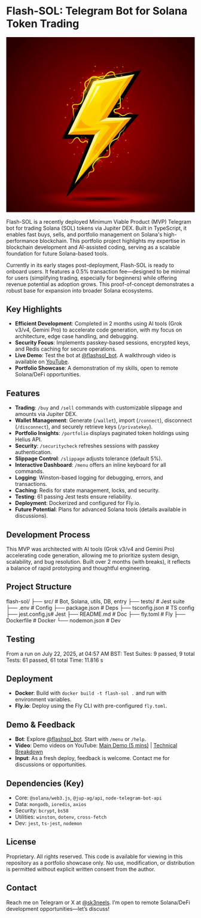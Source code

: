 # Flash-SOL: Telegram Bot for Solana Token Trading

![Flash-SOL Logo](assets/FLASH.jpeg) 

Flash-SOL is a recently deployed Minimum Viable Product (MVP) Telegram bot for trading Solana (SOL) tokens via Jupiter DEX. Built in TypeScript, it enables fast buys, sells, and portfolio management on Solana's high-performance blockchain. This portfolio project highlights my expertise in blockchain development and AI-assisted coding, serving as a scalable foundation for future Solana-based tools.

Currently in its early stages post-deployment, Flash-SOL is ready to onboard users. It features a 0.5% transaction fee—designed to be minimal for users (simplifying trading, especially for beginners) while offering revenue potential as adoption grows. This proof-of-concept demonstrates a robust base for expansion into broader Solana ecosystems.


## Key Highlights
- **Efficient Development**: Completed in 2 months using AI tools (Grok v3/v4, Gemini Pro) to accelerate code generation, with my focus on architecture, edge case handling, and debugging.
- **Security Focus**: Implements passkey-based sessions, encrypted keys, and Redis caching for secure operations.
- **Live Demo**: Test the bot at [@flashsol_bot](https://t.me/flashsol_bot). A walkthrough video is available on [YouTube](https://youtu.be/iJOtwT8uimE).
- **Portfolio Showcase**: A demonstration of my skills, open to remote Solana/DeFi opportunities.


## Features
- **Trading**: `/buy` and `/sell` commands with customizable slippage and amounts via Jupiter DEX.
- **Wallet Management**: Generate (`/wallet`), import (`/connect`), disconnect (`/disconnect`), and securely retrieve keys (`/privatekey`).
- **Portfolio Insights**: `/portfolio` displays paginated token holdings using Helius API.
- **Security**: `/securitycheck` refreshes sessions with passkey authentication.
- **Slippage Control**: `/slippage` adjusts tolerance (default 5%).
- **Interactive Dashboard**: `/menu` offers an inline keyboard for all commands.
- **Logging**: Winston-based logging for debugging, errors, and transactions.
- **Caching**: Redis for state management, locks, and security.
- **Testing**: 61 passing Jest tests ensure reliability.
- **Deployment**: Dockerized and configured for Fly.io.
- **Future Potential**: Plans for advanced Solana tools (details available in discussions).


## Development Process
This MVP was architected with AI tools (Grok v3/v4 and Gemini Pro) accelerating code generation, allowing me to prioritize system design, scalability, and bug resolution. Built over 2 months (with breaks), it reflects a balance of rapid prototyping and thoughtful engineering.


## Project Structure
flash-sol/
├── src/          # Bot, Solana, utils, DB, entry
├── tests/        # Jest suite
├── .env          # Config
├── package.json  # Deps
├── tsconfig.json # TS config
├── jest.config.js# Jest
├── README.md     # Doc
├── fly.toml      # Fly
├── Dockerfile    # Docker
└── nodemon.json  # Dev


## Testing
From a run on July 22, 2025, at 04:57 AM BST:
Test Suites: 9 passed, 9 total
Tests:       61 passed, 61 total
Time:        11.816 s


## Deployment
- **Docker**: Build with `docker build -t flash-sol .` and run with environment variables.
- **Fly.io**: Deploy using the Fly CLI with pre-configured `fly.toml`.


## Demo & Feedback
- **Bot**: Explore [@flashsol_bot](https://t.me/flashsol_bot). Start with `/menu` or `/help`.
- **Video**: Demo videos on YouTube: [Main Demo (5 mins)](https://youtu.be/iJOtwT8uimE) | [Technical Breakdown](https://youtu.be/fAfZb3UqQSU)
- **Input**: As a fresh deploy, feedback is welcome. Contact me for discussions or opportunities.


## Dependencies (Key)
- Core: `@solana/web3.js`, `@jup-ag/api`, `node-telegram-bot-api`
- Data: `mongodb`, `ioredis`, `axios`
- Security: `bcrypt`, `bs58`
- Utilities: `winston`, `dotenv`, `cross-fetch`
- Dev: `jest`, `ts-jest`, `nodemon`


## License
Proprietary. All rights reserved. This code is available for viewing in this repository as a portfolio showcase only. No use, modification, or distribution is permitted without explicit written consent from the author.


## Contact
Reach me on Telegram or X at [@sk3neels](https://t.me/sk3neels). I’m open to remote Solana/DeFi development opportunities—let’s discuss!